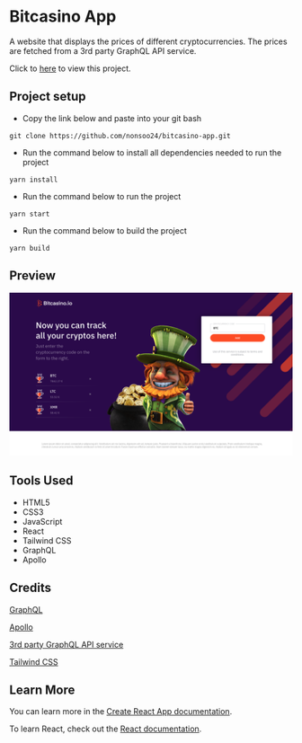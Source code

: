 # Bitcasino App

A website that displays the prices of different cryptocurrencies. The prices are fetched from a 3rd party GraphQL API service.

Click to [here](https://bitcasino-app.netlify.app/) to view this project.

## Project setup


- Copy the link below and paste into  your git bash

```git
git clone https://github.com/nonsoo24/bitcasino-app.git
```

- Run the command below to install all dependencies needed to run the project

```yarn
yarn install
```

- Run the command below to run the project

```yarn
yarn start
```

- Run the command below to build the project

```yarn
yarn build
```

## Preview

![Alt text](./src/assets/png//preview.png?raw=true "Bitcasino App")

## Tools Used

- HTML5
- CSS3
- JavaScript
- React
- Tailwind CSS
- GraphQL
- Apollo

## Credits

[GraphQL](https://graphql.org/code/#javascript)

[Apollo](https://www.apollographql.com/docs/react/api/react/hooks/#installation)

[3rd party GraphQL API service](https://api.blocktap.io/graphql)

[Tailwind CSS](https://tailwindcss.com/docs/installation)

## Learn More

You can learn more in the [Create React App documentation](https://facebook.github.io/create-react-app/docs/getting-started).

To learn React, check out the [React documentation](https://reactjs.org/).
